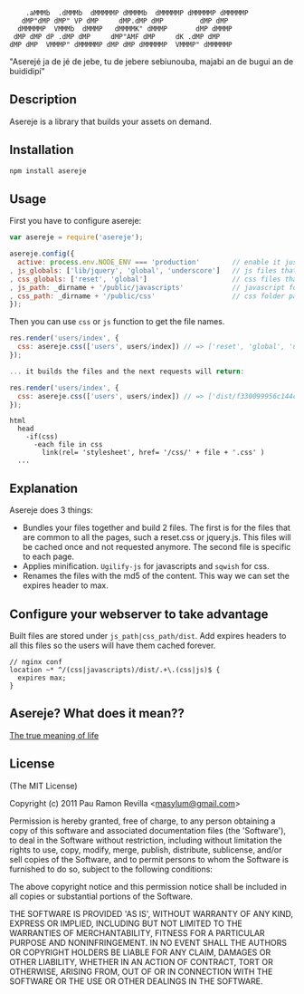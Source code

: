         .aMMMb  .dMMMb  dMMMMMP dMMMMb  dMMMMMP dMMMMMP dMMMMMP
       dMP"dMP dMP" VP dMP     dMP.dMP dMP         dMP dMP
      dMMMMMP  VMMMb  dMMMP   dMMMMK" dMMMP       dMP dMMMP
     dMP dMP dP .dMP dMP     dMP"AMF dMP     dK .dMP dMP
    dMP dMP  VMMMP" dMMMMMP dMP dMP dMMMMMP  VMMMP" dMMMMMP


"Aserejé ja de jé de jebe, tu de jebere sebiunouba, majabi an de bugui an de buididipí"

## Description

Asereje is a library that builds your assets on demand.

## Installation

``` bash
npm install asereje
```

## Usage

First you have to configure asereje:

``` javascript
var asereje = require('asereje');

asereje.config({
  active: process.env.NODE_ENV === 'production'        // enable it just for production
, js_globals: ['lib/jquery', 'global', 'underscore']   // js files that will be present always
, css_globals: ['reset', 'global']                     // css files that will be present always
, js_path: _dirname + '/public/javascripts'            // javascript folder path
, css_path: _dirname + '/public/css'                   // css folder path
});
```

Then you can use `css` or `js` function to get the file names.

``` javascript
res.render('users/index', {
  css: asereje.css(['users', users/index]) // => ['reset', 'global', 'users', 'users/index']
});

... it builds the files and the next requests will return:

res.render('users/index', {
  css: asereje.css(['users', users/index]) // => ['dist/f330099956c144c090b06f6d4bae8770', 'dist/caa6925553b03e049eeda6f70da9dc1a']
});
```

``` jade
html
  head
    -if(css)
      -each file in css
        link(rel= 'stylesheet', href= '/css/' + file + '.css' )
  ...
```

## Explanation

Asereje does 3 things:

  * Bundles your files together and build 2 files. The first is for the files that are common to all the pages, such a reset.css or jquery.js.
    This files will be cached once and not requested anymore. The second file is specific to each page.
  * Applies minification. `Ugilify-js` for javascripts and `sqwish` for css.
  * Renames the files with the md5 of the content. This way we can set the expires header to max.

## Configure your webserver to take advantage

Built files are stored under `js_path|css_path/dist`. Add expires headers to all this files so the users will have them cached forever.

```
// nginx conf
location ~* ^/(css|javascripts)/dist/.+\.(css|js)$ {
  expires max;
}
```

## Asereje? What does it mean??

[The true meaning of life](http://www.youtube.com/watch?v=drw-M-t4OTo)

## License

(The MIT License)

Copyright (c) 2011 Pau Ramon Revilla &lt;masylum@gmail.com&gt;

Permission is hereby granted, free of charge, to any person obtaining
a copy of this software and associated documentation files (the
'Software'), to deal in the Software without restriction, including
without limitation the rights to use, copy, modify, merge, publish,
distribute, sublicense, and/or sell copies of the Software, and to
permit persons to whom the Software is furnished to do so, subject to
the following conditions:

The above copyright notice and this permission notice shall be
included in all copies or substantial portions of the Software.

THE SOFTWARE IS PROVIDED 'AS IS', WITHOUT WARRANTY OF ANY KIND,
EXPRESS OR IMPLIED, INCLUDING BUT NOT LIMITED TO THE WARRANTIES OF
MERCHANTABILITY, FITNESS FOR A PARTICULAR PURPOSE AND NONINFRINGEMENT.
IN NO EVENT SHALL THE AUTHORS OR COPYRIGHT HOLDERS BE LIABLE FOR ANY
CLAIM, DAMAGES OR OTHER LIABILITY, WHETHER IN AN ACTION OF CONTRACT,
TORT OR OTHERWISE, ARISING FROM, OUT OF OR IN CONNECTION WITH THE
SOFTWARE OR THE USE OR OTHER DEALINGS IN THE SOFTWARE.
